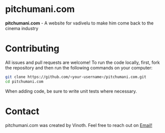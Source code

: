 # pitchumani.com

**pitchumani.com** - A website for vadivelu to make him come back to the cinema industry

# Contributing
All issues and pull requests are welcome! To run the code locally, first, fork the repository and then run the following commands on your computer:

```sh
git clone https://github.com/<your-username>/pitchumani.com.git
cd pitchumani.com
```
When adding code, be sure to write unit tests where necessary.

# Contact
pitchumani.com was created by Vinoth. Feel free to reach out on [Email!](vinothsiva.94@gmail.com)
